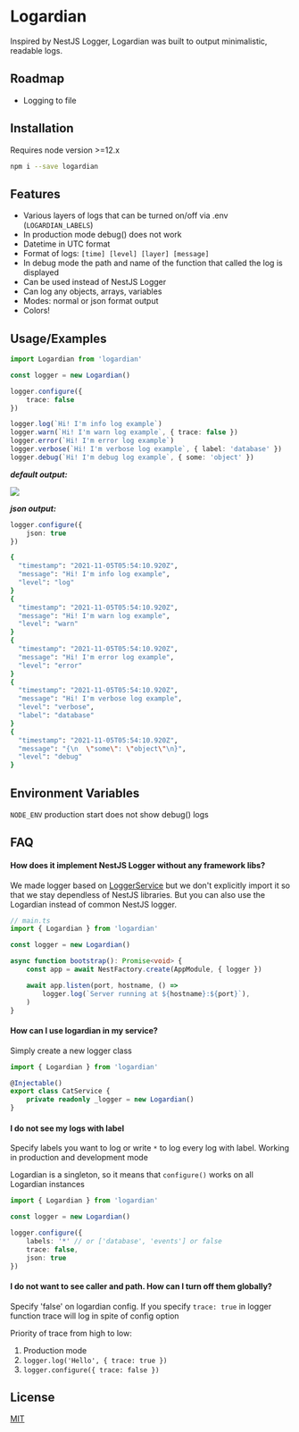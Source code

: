# Logardian

Inspired by NestJS Logger, Logardian was built to output minimalistic, readable logs.

## Roadmap

- Logging to file

  
## Installation

Requires node version >=12.х

```bash
npm i --save logardian
```
    
## Features

- Various layers of logs that can be turned on/off via .env (`LOGARDIAN_LABELS`)
- In production mode debug() does not work
- Datetime in UTC format
- Format of logs: `[time] [level] [layer] [message]`
- In debug mode the path and name of the function that called the log is displayed
- Can be used instead of NestJS Logger
- Can log any objects, arrays, variables
- Modes: normal or json format output
- Colors!

  
## Usage/Examples

```ts
import Logardian from 'logardian'

const logger = new Logardian()

logger.configure({
    trace: false
})

logger.log(`Hi! I'm info log example`)
logger.warn(`Hi! I'm warn log example`, { trace: false })
logger.error(`Hi! I'm error log example`)
logger.verbose(`Hi! I'm verbose log example`, { label: 'database' })
logger.debug(`Hi! I'm debug log example`, { some: 'object' })
```

***default output:***

![](https://i.ibb.co/0nRH2Yc/photo-2021-11-05-12-52-51.jpg)


***json output:***

```ts
logger.configure({
    json: true
})
```

```bash
{
  "timestamp": "2021-11-05T05:54:10.920Z",
  "message": "Hi! I'm info log example",
  "level": "log"
}
{
  "timestamp": "2021-11-05T05:54:10.920Z",
  "message": "Hi! I'm warn log example",
  "level": "warn"
}
{
  "timestamp": "2021-11-05T05:54:10.920Z",
  "message": "Hi! I'm error log example",
  "level": "error"
}
{
  "timestamp": "2021-11-05T05:54:10.920Z",
  "message": "Hi! I'm verbose log example",
  "level": "verbose",
  "label": "database"
}
{
  "timestamp": "2021-11-05T05:54:10.920Z",
  "message": "{\n  \"some\": \"object\"\n}",
  "level": "debug"
}
```

## Environment Variables

`NODE_ENV` production start does not show debug() logs

## FAQ

#### How does it implement NestJS Logger without any framework libs?

We made logger based on [LoggerService](https://github.com/nestjs/nest/blob/master/packages/common/services/logger.service.ts) but we don't explicitly import it so that we stay dependless of NestJS libraries. But you can also use the Logardian instead of common NestJS logger.

```ts
// main.ts
import { Logardian } from 'logardian'

const logger = new Logardian()

async function bootstrap(): Promise<void> {
    const app = await NestFactory.create(AppModule, { logger })

    await app.listen(port, hostname, () =>
        logger.log(`Server running at ${hostname}:${port}`),
    )
}
```

#### How can I use logardian in my service?

Simply create a new logger class

```ts
import { Logardian } from 'logardian'

@Injectable()
export class CatService {
    private readonly _logger = new Logardian()
}
```

#### I do not see my logs with label

Specify labels you want to log or write `*` to log every log with label. 
Working in production and development mode

Logardian is a singleton, so it means that `configure()` works on all Logardian instances

```ts
import { Logardian } from 'logardian'

const logger = new Logardian()

logger.configure({
    labels: '*' // or ['database', 'events'] or false
    trace: false,
    json: true
})
```

#### I do not want to see caller and path. How can I turn off them globally?

Specify 'false' on logardian config. If you specify `trace: true` in logger function trace will log in spite of config option

Priority of trace from high to low:

1. Production mode
2. `logger.log('Hello', { trace: true })`
3. `logger.configure({ trace: false })`



## License


[MIT](https://github.com/i-link-pro-team/logardian/blob/main/LICENSE)

  